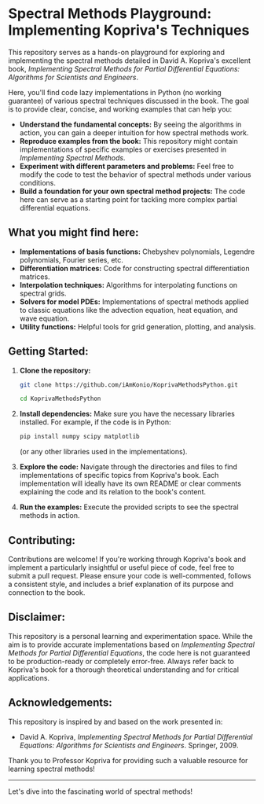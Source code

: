 # Spectral Methods Playground: Implementing Kopriva's Techniques

This repository serves as a hands-on playground for exploring and implementing the spectral methods detailed in David A. Kopriva's excellent book, *Implementing Spectral Methods for Partial Differential Equations: Algorithms for Scientists and Engineers*.

Here, you'll find code lazy implementations in Python (no working guarantee) of various spectral techniques discussed in the book. The goal is to provide clear, concise, and working examples that can help you:

* **Understand the fundamental concepts:** By seeing the algorithms in action, you can gain a deeper intuition for how spectral methods work.
* **Reproduce examples from the book:** This repository might contain implementations of specific examples or exercises presented in *Implementing Spectral Methods*.
* **Experiment with different parameters and problems:** Feel free to modify the code to test the behavior of spectral methods under various conditions.
* **Build a foundation for your own spectral method projects:** The code here can serve as a starting point for tackling more complex partial differential equations.

## What you might find here:

* **Implementations of basis functions:** Chebyshev polynomials, Legendre polynomials, Fourier series, etc.
* **Differentiation matrices:** Code for constructing spectral differentiation matrices.
* **Interpolation techniques:** Algorithms for interpolating functions on spectral grids.
* **Solvers for model PDEs:** Implementations of spectral methods applied to classic equations like the advection equation, heat equation, and wave equation.
* **Utility functions:** Helpful tools for grid generation, plotting, and analysis.

## Getting Started:

1.  **Clone the repository:**
    ```bash
    git clone https://github.com/iAmKonio/KoprivaMethodsPython.git
    ```
    ```bash
    cd KoprivaMethodsPython
    ```

2.  **Install dependencies:**
    Make sure you have the necessary libraries installed. For example, if the code is in Python:
    ```bash
    pip install numpy scipy matplotlib
    ```
    (or any other libraries used in the implementations).

3.  **Explore the code:**
    Navigate through the directories and files to find implementations of specific topics from Kopriva's book. Each implementation will ideally have its own README or clear comments explaining the code and its relation to the book's content.

4.  **Run the examples:**
    Execute the provided scripts to see the spectral methods in action.

## Contributing:

Contributions are welcome! If you're working through Kopriva's book and implement a particularly insightful or useful piece of code, feel free to submit a pull request. Please ensure your code is well-commented, follows a consistent style, and includes a brief explanation of its purpose and connection to the book.

## Disclaimer:

This repository is a personal learning and experimentation space. While the aim is to provide accurate implementations based on *Implementing Spectral Methods for Partial Differential Equations*, the code here is not guaranteed to be production-ready or completely error-free. Always refer back to Kopriva's book for a thorough theoretical understanding and for critical applications.

## Acknowledgements:

This repository is inspired by and based on the work presented in:

* David A. Kopriva, *Implementing Spectral Methods for Partial Differential Equations: Algorithms for Scientists and Engineers*. Springer, 2009.

Thank you to Professor Kopriva for providing such a valuable resource for learning spectral methods!

---

Let's dive into the fascinating world of spectral methods!

